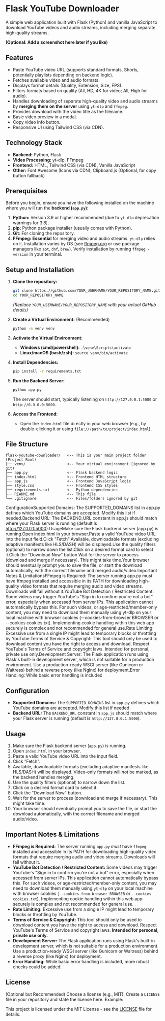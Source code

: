 # Flask YouTube Downloader

A simple web application built with Flask (Python) and vanilla JavaScript to download YouTube videos and audio streams, including merging separate high-quality streams.

**(Optional: Add a screenshot here later if you like)**
## Features

* Paste YouTube video URL (supports standard formats, Shorts, potentially playlists depending on backend logic).
* Fetches available video and audio formats.
* Displays format details (Quality, Extension, Size, FPS).
* Filters formats based on quality (All, HD, 4K for video; All, High for audio).
* Handles downloading of separate high-quality video and audio streams by **merging them on the server** using `yt-dlp` and `ffmpeg`.
* Provides download with the video title as the filename.
* Basic video preview in a modal.
* Copy video info button.
* Responsive UI using Tailwind CSS (via CDN).

## Technology Stack

* **Backend:** Python, Flask
* **Video Processing:** yt-dlp, FFmpeg
* **Frontend:** HTML, Tailwind CSS (via CDN), Vanilla JavaScript
* **Other:** Font Awesome (Icons via CDN), Clipboard.js (Optional, for copy button fallback)

## Prerequisites

Before you begin, ensure you have the following installed on the machine where you will run the **backend (`app.py`)**:

1.  **Python:** Version 3.9 or higher recommended (due to `yt-dlp` deprecation warnings for 3.8).
2.  **pip:** Python package installer (usually comes with Python).
3.  **Git:** For cloning the repository.
4.  **FFmpeg:** **Essential** for merging video and audio streams. `yt-dlp` relies on it. Installation varies by OS (see [ffmpeg.org](https://ffmpeg.org/download.html) or use package managers like `apt`, `dnf`, `brew`). Verify installation by running `ffmpeg -version` in your terminal.

## Setup and Installation

1.  **Clone the repository:**
    ```bash
    git clone https://github.com/YOUR_USERNAME/YOUR_REPOSITORY_NAME.git
    cd YOUR_REPOSITORY_NAME
    ```
    *(Replace `YOUR_USERNAME/YOUR_REPOSITORY_NAME` with your actual GitHub details)*

2.  **Create a Virtual Environment:** (Recommended)
    ```bash
    python -m venv venv
    ```

3.  **Activate the Virtual Environment:**
    * **Windows (cmd/powershell):** `.\venv\Scripts\activate`
    * **Linux/macOS (bash/zsh):** `source venv/bin/activate`

4.  **Install Dependencies:**
    ```bash
    pip install -r requirements.txt
    ```

5.  **Run the Backend Server:**
    ```bash
    python app.py
    ```
    The server should start, typically listening on `http://127.0.0.1:5000` or `http://0.0.0.0:5000`.

6.  **Access the Frontend:**
    * Open the `index.html` file directly in your web browser (e.g., by double-clicking it or using `file:///path/to/project/index.html`).

## File Structure

```text
flask-youtube-downloader/   <-- This is your main project folder (Project Root)
├── venv/                   <-- Your virtual environment (ignored by git)
├── app.py                  <-- Flask backend logic
├── index.html              <-- Frontend HTML structure
├── app.js                  <-- Frontend JavaScript logic
├── style.css               <-- Frontend CSS styles
├── requirements.txt        <-- Python dependencies
├── README.md               <-- This file
└── .gitignore              <-- Files/folders ignored by git
```
ConfigurationSupported Domains: The SUPPORTED_DOMAINS list in app.py defines which YouTube domains are accepted. Modify this list if needed.Backend URL: The BACKEND_URL constant in app.js should match where your Flask server is running (default is http://127.0.0.1:5000).UsageMake sure the Flask backend server (app.py) is running.Open index.html in your browser.Paste a valid YouTube video URL into the input field.Click "Fetch".Available, downloadable formats (excluding adaptive manifests like HLS/DASH) will be displayed.Use the quality filters (optional) to narrow down the list.Click on a desired format card to select it.Click the "Download Now" button.Wait for the server to process (download and merge if necessary). This might take time.Your browser should eventually prompt you to save the file, or start the download automatically, with the correct filename and merged audio/video.Important Notes & LimitationsFFmpeg is Required: The server running app.py must have ffmpeg installed and accessible in its PATH for downloading high-quality video formats that require merging audio and video streams. Downloads will fail without it.YouTube Bot Detection / Restricted Content: Some videos may trigger YouTube's "Sign in to confirm you're not a bot" error, especially when accessed from server IPs. This application cannot automatically bypass this. For such videos, or age-restricted/member-only content, you may need to download them manually using yt-dlp on your local machine with browser cookies (--cookies-from-browser BROWSER or --cookies cookies.txt). Implementing cookie handling within this web app securely is complex and not recommended for general use.Rate Limiting: Excessive use from a single IP might lead to temporary blocks or throttling by YouTube.Terms of Service & Copyright: This tool should only be used to download content you have the right to access and download. Respect YouTube's Terms of Service and copyright laws. Intended for personal, private use only.Development Server: The Flask application runs using Flask's built-in development server, which is not suitable for a production environment. Use a production-ready WSGI server (like Gunicorn or Waitress) behind a reverse proxy (like Nginx) for deployment.Error Handling: While basic error handling is included

## Configuration

* **Supported Domains:** The `SUPPORTED_DOMAINS` list in `app.py` defines which YouTube domains are accepted. Modify this list if needed.
* **Backend URL:** The `BACKEND_URL` constant in `app.js` should match where your Flask server is running (default is `http://127.0.0.1:5000`).

## Usage

1.  Make sure the Flask backend server (`app.py`) is running.
2.  Open `index.html` in your browser.
3.  Paste a valid YouTube video URL into the input field.
4.  Click "Fetch".
5.  Available, downloadable formats (excluding adaptive manifests like HLS/DASH) will be displayed. Video-only formats will *not* be marked, as the backend handles merging.
6.  Use the quality filters (optional) to narrow down the list.
7.  Click on a desired format card to select it.
8.  Click the "Download Now" button.
9.  Wait for the server to process (download and merge if necessary). This might take time.
10. Your browser should eventually prompt you to save the file, or start the download automatically, with the correct filename and merged audio/video.

## Important Notes & Limitations

* **FFmpeg is Required:** The server running `app.py` *must* have `ffmpeg` installed and accessible in its PATH for downloading high-quality video formats that require merging audio and video streams. Downloads will fail without it.
* **YouTube Bot Detection / Restricted Content:** Some videos may trigger YouTube's "Sign in to confirm you're not a bot" error, especially when accessed from server IPs. This application cannot automatically bypass this. For such videos, or age-restricted/member-only content, you may need to download them manually using `yt-dlp` on your local machine with browser cookies (`--cookies-from-browser BROWSER` or `--cookies cookies.txt`). Implementing cookie handling within this web app securely is complex and not recommended for general use.
* **Rate Limiting:** Excessive use from a single IP might lead to temporary blocks or throttling by YouTube.
* **Terms of Service & Copyright:** This tool should only be used to download content you have the right to access and download. Respect YouTube's Terms of Service and copyright laws. **Intended for personal, private use only.**
* **Development Server:** The Flask application runs using Flask's built-in development server, which is not suitable for a production environment. Use a production-ready WSGI server (like Gunicorn or Waitress) behind a reverse proxy (like Nginx) for deployment.
* **Error Handling:** While basic error handling is included, more robust checks could be added.

## License

(Optional but Recommended) Choose a license (e.g., MIT). Create a `LICENSE` file in your repository and state the license here. Example:

This project is licensed under the MIT License - see the [LICENSE](LICENSE) file for details.
